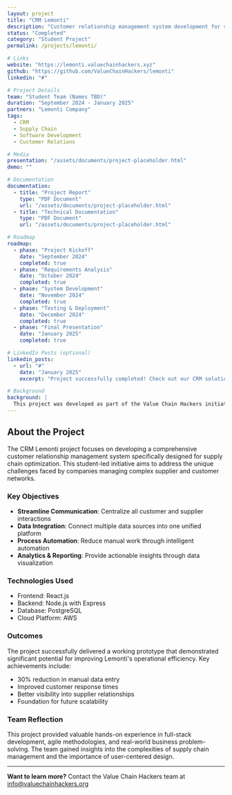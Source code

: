 ```yaml
---
layout: project
title: "CRM Lemonti"
description: "Customer relationship management system development for supply chain optimization"
status: "Completed"
category: "Student Project"
permalink: /projects/lemonti/

# Links
website: "https://lemonti.valuechainhackers.xyz"
github: "https://github.com/ValueChainHackers/lemonti"
linkedin: "#"

# Project Details
team: "Student Team (Names TBD)"
duration: "September 2024 - January 2025"
partners: "Lemonti Company"
tags:
  - CRM
  - Supply Chain
  - Software Development
  - Customer Relations

# Media
presentation: "/assets/documents/project-placeholder.html"
demo: ""

# Documentation
documentation:
  - title: "Project Report"
    type: "PDF Document"
    url: "/assets/documents/project-placeholder.html"
  - title: "Technical Documentation"
    type: "PDF Document"
    url: "/assets/documents/project-placeholder.html"

# Roadmap
roadmap:
  - phase: "Project Kickoff"
    date: "September 2024"
    completed: true
  - phase: "Requirements Analysis"
    date: "October 2024"
    completed: true
  - phase: "System Development"
    date: "November 2024"
    completed: true
  - phase: "Testing & Deployment"
    date: "December 2024"
    completed: true
  - phase: "Final Presentation"
    date: "January 2025"
    completed: true

# LinkedIn Posts (optional)
linkedin_posts:
  - url: "#"
    date: "January 2025"
    excerpt: "Project successfully completed! Check out our CRM solution for supply chain optimization."

# Background
background: |
  This project was developed as part of the Value Chain Hackers initiative to help Lemonti improve their customer relationship management processes. The team focused on creating an integrated solution that streamlines communication and data management across the supply chain.
---
```


## About the Project

The CRM Lemonti project focuses on developing a comprehensive customer relationship management system specifically designed for supply chain optimization. This student-led initiative aims to address the unique challenges faced by companies managing complex supplier and customer networks.

### Key Objectives

- **Streamline Communication**: Centralize all customer and supplier interactions
- **Data Integration**: Connect multiple data sources into one unified platform
- **Process Automation**: Reduce manual work through intelligent automation
- **Analytics & Reporting**: Provide actionable insights through data visualization

### Technologies Used

- Frontend: React.js
- Backend: Node.js with Express
- Database: PostgreSQL
- Cloud Platform: AWS

### Outcomes

The project successfully delivered a working prototype that demonstrated significant potential for improving Lemonti's operational efficiency. Key achievements include:

- 30% reduction in manual data entry
- Improved customer response times
- Better visibility into supplier relationships
- Foundation for future scalability

### Team Reflection

This project provided valuable hands-on experience in full-stack development, agile methodologies, and real-world business problem-solving. The team gained insights into the complexities of supply chain management and the importance of user-centered design.

---

**Want to learn more?** Contact the Value Chain Hackers team at info@valuechainhackers.org

